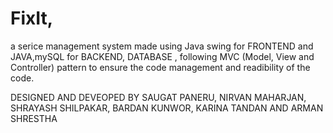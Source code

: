 # FixIt, 
a serice management system made using Java swing for FRONTEND and JAVA,mySQL for BACKEND, DATABASE
, following MVC (Model, View and Controller) pattern to ensure the code management and readibility of the code.

DESIGNED AND DEVEOPED BY SAUGAT PANERU, NIRVAN MAHARJAN, SHRAYASH SHILPAKAR, BARDAN KUNWOR, KARINA TANDAN AND ARMAN SHRESTHA
